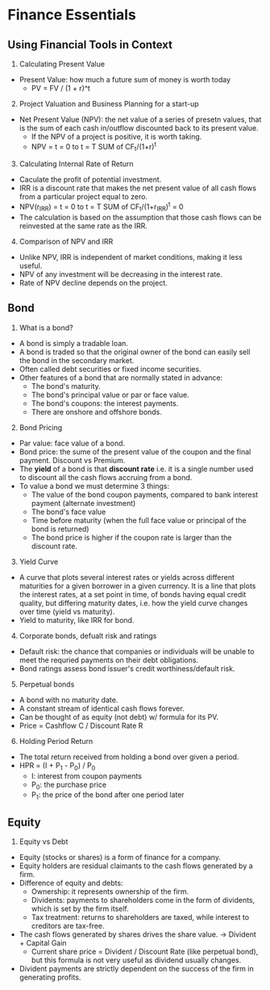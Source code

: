 # Finance Essentials

## Using Financial Tools in Context

1. Calculating Present Value

- Present Value: how much a future sum of money is worth today
  - PV = FV / (1 + r)^t

2. Project Valuation and Business Planning for a start-up

- Net Present Value (NPV): the net value of a series of presetn values, that is the sum of each cash in/outflow discounted back to its present value.
  - If the NPV of a project is positive, it is worth taking.
  - NPV = t = 0 to t = T SUM of CF<sub>t</sub>/(1+r)<sup>t</sup>

3. Calculating Internal Rate of Return

- Caculate the profit of potential investment.
- IRR is a discount rate that makes the net present value of all cash flows from a particular project equal to zero.
- NPV(r<sub>IRR</sub>) = t = 0 to t = T SUM of CF<sub>t</sub>/(1+r<sub>IRR</sub>)<sup>t</sup> = 0
- The calculation is based on the assumption that those cash flows can be reinvested at the same rate as the IRR.

4. Comparison of NPV and IRR

- Unlike NPV, IRR is independent of market conditions, making it less useful.
- NPV of any investment will be decreasing in the interest rate.
- Rate of NPV decline depends on the project.

## Bond

1. What is a bond?

- A bond is simply a tradable loan.
- A bond is traded so that the original owner of the bond can easily sell the bond in the secondary market.
- Often called debt securities or fixed income securities.
- Other features of a bond that are normally stated in advance:
  - The bond's maturity.
  - The bond's principal value or par or face value.
  - The bond's coupons: the interest payments.
  - There are onshore and offshore bonds.

2. Bond Pricing

- Par value: face value of a bond.
- Bond price: the sume of the present value of the coupon and the final payment. Discount vs Premium.
- The **yield** of a bond is that **discount rate** i.e. it is a single number used to discount all the cash flows accruing from a bond.
- To value a bond we must determine 3 things:
  - The value of the bond coupon payments, compared to bank interest payment (alternate investment)
  - The bond's face value
  - Time before maturity (when the full face value or principal of the bond is returned)
  - The bond price is higher if the coupon rate is larger than the discount rate.

3. Yield Curve

- A curve that plots several interest rates or yields across different maturities for a given borrower in a given currency. It is a line that plots the interest rates, at a set point in time, of bonds having equal credit quality, but differing maturity dates, i.e. how the yield curve changes over time (yield vs maturity).
- Yield to maturity, like IRR for bond.

4. Corporate bonds, defualt risk and ratings

- Default risk: the chance that companies or individuals will be unable to meet the requried payments on their debt obligations.
- Bond ratings assess bond issuer's credit worthiness/default risk.

5. Perpetual bonds

- A bond with no maturity date.
- A constant stream of identical cash flows forever.
- Can be thought of as equity (not debt) w/ formula for its PV.
- Price = Cashflow C / Discount Rate R

6. Holding Period Return

- The total return received from holding a bond over given a period.
- HPR = (I + P<sub>1</sub> - P<sub>0</sub>) / P<sub>0</sub>
  - I: interest from coupon payments
  - P<sub>0</sub>: the purchase price
  - P<sub>1</sub>: the price of the bond after one period later

## Equity

1. Equity vs Debt

- Equity (stocks or shares) is a form of finance for a company.
- Equity holders are residual claimants to the cash flows generated by a firm.
- Difference of equity and debts:
  - Ownership: it represents ownership of the firm.
  - Dividents: payments to shareholders come in the form of dividents, which is set by the firm itself.
  - Tax treatment: returns to shareholders are taxed, while interest to creditors are tax-free.
- The cash flows generated by shares drives the share value. -> Divident + Capital Gain
  - Current share price = Divident / Discount Rate (like perpetual bond), but this formula is not very useful as dividend usually changes.
- Divident payments are strictly dependent on the success of the firm in generating profits.
